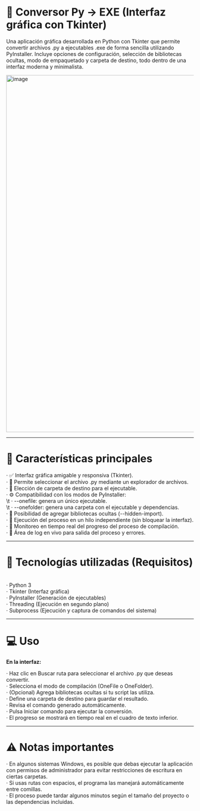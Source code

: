 # 🐍 Conversor Py → EXE (Interfaz gráfica con Tkinter)

Una aplicación gráfica desarrollada en Python con Tkinter que permite convertir archivos .py a ejecutables .exe de forma sencilla utilizando PyInstaller.
Incluye opciones de configuración, selección de bibliotecas ocultas, modo de empaquetado y carpeta de destino, todo dentro de una interfaz moderna y minimalista.<br>

<img width="749" height="959" alt="image" src="https://github.com/user-attachments/assets/aa284d5d-cd3c-4aae-a97c-58e386220ec7" />

-------------------

# 🚀 Características principales

· ✅ Interfaz gráfica amigable y responsiva (Tkinter).<br>
· 📂 Permite seleccionar el archivo .py mediante un explorador de archivos.<br>
· 📁 Elección de carpeta de destino para el ejecutable.<br>
· ⚙️ Compatibilidad con los modos de PyInstaller:<br>
\t · --onefile: genera un único ejecutable.<br>
\t · --onefolder: genera una carpeta con el ejecutable y dependencias.<br>
· 🧩 Posibilidad de agregar bibliotecas ocultas (--hidden-import).<br>
· 🧵 Ejecución del proceso en un hilo independiente (sin bloquear la interfaz).<br>
· 📜 Monitoreo en tiempo real del progreso del proceso de compilación.<br>
· 💬 Área de log en vivo para salida del proceso y errores.<br>

--------------

# 🧠 Tecnologías utilizadas (Requisitos)
<br>
· Python 3<br>
· Tkinter (Interfaz gráfica)<br>
· PyInstaller (Generación de ejecutables)<br>
· Threading (Ejecución en segundo plano)<br>
· Subprocess (Ejecución y captura de comandos del sistema)<br>

-------------

# 💻 Uso

**En la interfaz:**

· Haz clic en Buscar ruta para seleccionar el archivo .py que deseas convertir.<br>
· Selecciona el modo de compilación (OneFile o OneFolder).<br>
· (Opcional) Agrega bibliotecas ocultas si tu script las utiliza.<br>
· Define una carpeta de destino para guardar el resultado.<br>
· Revisa el comando generado automáticamente.<br>
· Pulsa Iniciar comando para ejecutar la conversión.<br>
· El progreso se mostrará en tiempo real en el cuadro de texto inferior.<br>

--------------

# ⚠️ Notas importantes

· En algunos sistemas Windows, es posible que debas ejecutar la aplicación con permisos de administrador para evitar restricciones de escritura en ciertas carpetas.<br>
· Si usas rutas con espacios, el programa las manejará automáticamente entre comillas.<br>
· El proceso puede tardar algunos minutos según el tamaño del proyecto o las dependencias incluidas.<br>
